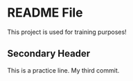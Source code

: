 # README File

This project is used for training purposes!

## Secondary Header
This is a practice line.
My third commit.
